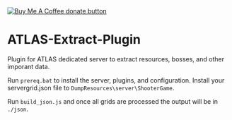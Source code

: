 <span class="badge-buymeacoffee">
<a href="https://www.buymeacoffee.com/antihax" title="Donate to this project using Buy Me A Coffee"><img src="https://img.shields.io/badge/buy%20me%20a%20coffee-donate-yellow.svg" alt="Buy Me A Coffee donate button" /></a>
</span>

# ATLAS-Extract-Plugin
Plugin for ATLAS dedicated server to extract resources, bosses, and other imporant data.

Run `prereq.bat` to install the server, plugins, and configuration.
Install your servergrid.json file to `DumpResources\server\ShooterGame`.

Run `build_json.js` and once all grids are processed the output will be in `./json`.